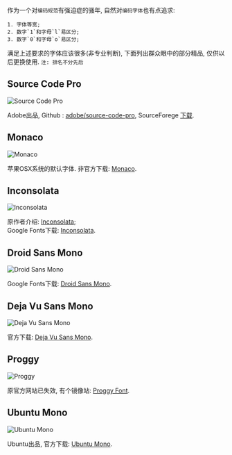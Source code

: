 作为一个对`编码规范`有强迫症的骚年, 自然对`编码字体`也有点追求:
    
    1. 字体等宽;
    2. 数字`1`和字母`l`易区分;
    3. 数字`0`和字母`o`易区分;

满足上述要求的字体应该很多(非专业判断), 下面列出群众眼中的部分精品, 仅供以后更换使用.
`注: 排名不分先后`

## Source Code Pro ##
![Source Code Pro](http://isayme.qiniudn.com/SourceCodePro-Regular.png)

Adobe出品, Github : [adobe/source-code-pro](https://github.com/adobe/source-code-pro), SourceForege [下载](https://sourceforge.net/projects/sourcecodepro.adobe/files/).

## Monaco ##
![Monaco](http://isayme.qiniudn.com/monaco.png)

苹果OSX系统的默认字体. 非官方下载: [Monaco](http://www.gringod.com/wp-upload/MONACO.TTF).

## Inconsolata ##
![Inconsolata](http://isayme.qiniudn.com/Inconsolata.png)

原作者介绍: [Inconsolata](http://levien.com/type/myfonts/inconsolata.html);  
Google Fonts下载: [Inconsolata](https://www.google.com/fonts#UsePlace:use/Collection:Inconsolata).

## Droid Sans Mono ##
![Droid Sans Mono](http://isayme.qiniudn.com/DroidSansMono.png)

Google Fonts下载: [Droid Sans Mono](https://www.google.com/fonts#QuickUsePlace:quickUse/Family:Droid+Sans+Mono).

## Deja Vu Sans Mono ##
![Deja Vu Sans Mono](http://isayme.qiniudn.com/DejaVuSansMono.png)

官方下载: [Deja Vu Sans Mono](http://dejavu-fonts.org/wiki/Download).

## Proggy ##
![Proggy](http://isayme.qiniudn.com/Proggy-clean.png)

原官方网站已失效, 有个镜像站: [Proggy Font](http://www.proggyfonts.net/download/).

## Ubuntu Mono ##
![Ubuntu Mono](http://isayme.qiniudn.com/UbuntuMono.png)

Ubuntu出品, 官方下载: [Ubuntu Mono](http://font.ubuntu.com/resources/).

